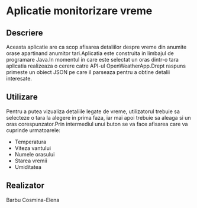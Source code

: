 # Aplicatie monitorizare vreme
## Descriere
Aceasta aplicatie are ca scop afisarea detaliilor despre vreme din anumite orase apartinand anumitor tari.Aplicatia este construita in limbajul de programare Java.In momentul in care este selectat un oras dintr-o tara aplicatia realizeaza o cerere catre API-ul OpenWeatherApp.Drept raspuns primeste un obiect JSON pe care il parseaza pentru a obtine detalii interesate.
## Utilizare
Pentru a putea vizualiza detaliile legate de vreme, utilizatorul trebuie sa selecteze o tara la alegere in prima faza, iar mai apoi trebuie sa aleaga si un oras corespunzator.Prin intermediul unui buton se va face afisarea care va cuprinde urmatoarele:
* Temperatura
* Viteza vantului
* Numele orasului
* Starea vremii
* Umiditatea
## Realizator
Barbu Cosmina-Elena

